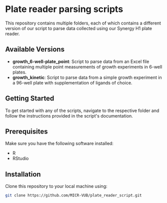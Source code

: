 # Plate reader parsing scripts
This repository contains multiple folders, each of which contains a different version of our script to parse data collected using our Synergy H1 plate reader.

## Available Versions

- **growth_6-well-plate_point**: Script to parse data from an Excel file containing multiple point measurements of growth experiments in 6-well plates.
- **growth_kinetic**: Script to parse data from a simple growth experiment in a 96-well plate with supplementation of ligands of choice.

## Getting Started

To get started with any of the scripts, navigate to the respective folder and follow the instructions provided in the script's documentation.

## Prerequisites

Make sure you have the following software installed:
- R
- RStudio

## Installation

Clone this repository to your local machine using:
```sh
git clone https://github.com/MICR-VUB/plate_reader_script.git
